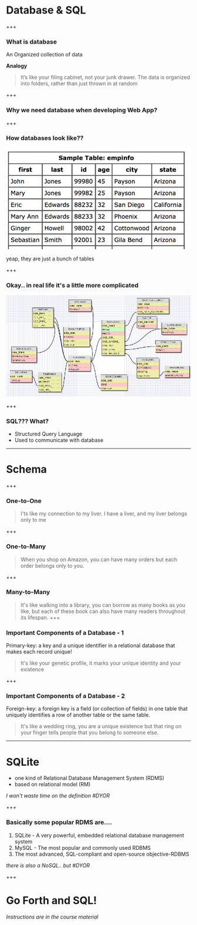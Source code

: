 # Database & SQL

+++

### What is database

An Organized collection of data

**Analogy**

> It’s like your filing cabinet, not your junk drawer. The data is organized into folders, rather than just thrown in at random

+++

### Why we need database when developing Web App?

+++

### How databases look like??

![visual of database](database-look.png)

yeap, they are just a bunch of tables

+++

### Okay.. in real life it's a little more complicated
![visual of database](database-look.gif)

+++

### SQL??? What?

* Structured Query Language
* Used to communicate with database

---
# Schema

+++
### One-to-One

> I'ts like my connection to my liver. I have a liver, and my liver belongs only to me


+++

### One-to-Many

> When you shop on Amazon, you can have many orders but each order belongs only to you.

+++

### Many-to-Many

> It's like walking into a library, you can borrow as many books as you like, but each of these book can also have many readers throughout its lifespan.
+++

### Important Components of a Database - 1 

Primary-key: a key and a unique identifier in a relational database that makes each record unique!

> It's like your genetic profile, it marks your unique identity and your existence

+++

### Important Components of a Database - 2 

Foreign-key: a foreign key is a field (or collection of fields) in one table that uniquely identifies a row of another table or the same table.

> It's like a wedding ring, you are a unique existence but that ring on your finger tells people that you belong to someone else.

---

# SQLite

* one kind of Relational Database Management System (RDMS)
* based on relational model (RM)

*I won't waste time on the definition #DYOR*

+++

### Basically some popular RDMS are....

1. SQLite - A very powerful, embedded relational database management system
2. MySQL - The most popular and commonly used RDBMS
3. The most advanced, SQL-compliant and open-source objective-RDBMS

*there is also a NoSQL.. but #DYOR*

+++

# Go Forth and SQL!

*Instructions are in the course material*




